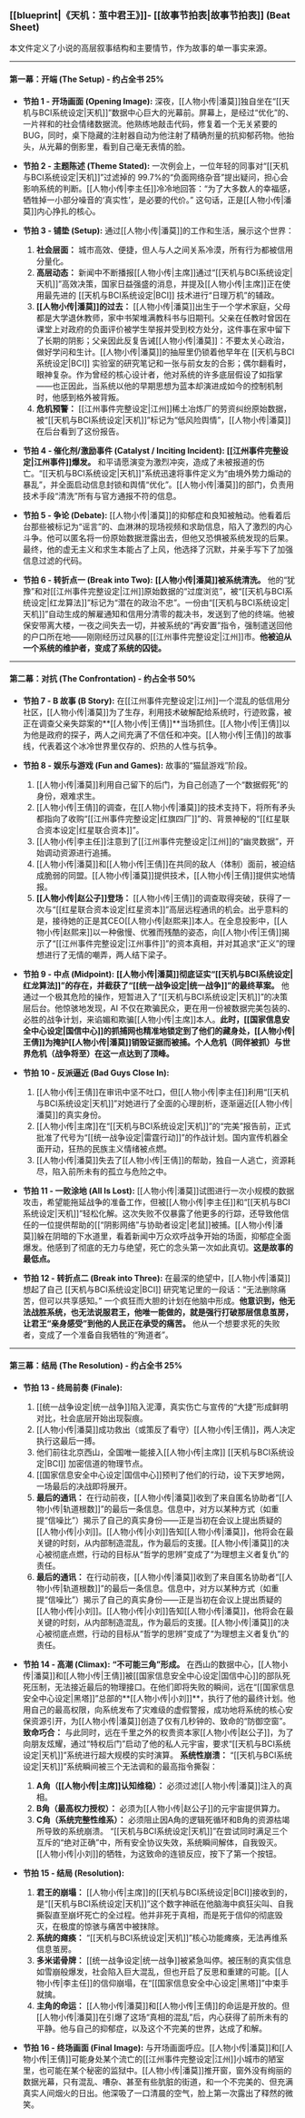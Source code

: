 ### **[[blueprint|《天机：茧中君王》]]- [[故事节拍表|故事节拍表]] (Beat Sheet)**

本文件定义了小说的高层叙事结构和主要情节，作为故事的单一事实来源。

---

#### **第一幕：开端 (The Setup) - 约占全书 25%**

- **节拍 1 - 开场画面 (Opening Image):**
  深夜，[[人物小传|潘莫]]独自坐在“[[天机与BCI系统设定|天机]]”数据中心巨大的光幕前。屏幕上，是经过“优化”的、一片祥和的社会情绪数据流。他熟练地敲击代码，修复着一个无关紧要的 BUG，同时，桌下隐藏的注射器自动为他注射了精确剂量的抗抑郁药物。他抬头，从光幕的倒影里，看到自己毫无表情的脸。

- **节拍 2 - 主题陈述 (Theme Stated):**
  一次例会上，一位年轻的同事对“[[天机与BCI系统设定|天机]]”过滤掉的 99.7%的“负面网络杂音”提出疑问，担心会影响系统的判断。[[人物小传|李主任]]冷冷地回答：“为了大多数人的幸福感，牺牲掉一小部分噪音的‘真实性’，是必要的代价。” 这句话，正是[[人物小传|潘莫]]内心挣扎的核心。

- **节拍 3 - 铺垫 (Setup):**
  通过[[人物小传|潘莫]]的工作和生活，展示这个世界：
  1.  **社会层面：** 城市高效、便捷，但人与人之间关系冷漠，所有行为都被信用分量化。
  2.  **高层动态：** 新闻中不断播报[[人物小传|主席]]通过“[[天机与BCI系统设定|天机]]”高效决策，国家日益强盛的消息，并提及[[人物小传|主席]]正在使用最先进的 [[天机与BCI系统设定|BCI]] 技术进行“日理万机”的辅政。
  3.  **[[人物小传|潘莫]]的过去：** [[人物小传|潘莫]]出生于一个学术家庭，父母都是大学退休教师，家中书架堆满教科书与旧期刊。父亲在任教时曾因在课堂上对政府的负面评价被学生举报并受到校方处分，这件事在家中留下了长期的阴影；父亲因此反复告诫[[人物小传|潘莫]]：不要太关心政治，做好学问和生计。[[人物小传|潘莫]]的抽屉里仍锁着他早年在 [[天机与BCI系统设定|BCI]] 实验室的研究笔记和一张与前女友的合影；偶尔翻看时，眼神复杂。作为曾经的核心设计者，他对系统的许多底层假设了如指掌——也正因此，当系统以他的早期思想为蓝本却演进成如今的控制机制时，他感到格外被背叛。
  4.  **危机预警：** [[江州事件完整设定|江州]]稀土冶炼厂的劳资纠纷原始数据，被“[[天机与BCI系统设定|天机]]”标记为“低风险舆情”，[[人物小传|潘莫]]在后台看到了这份报告。

- **节拍 4 - 催化剂/激励事件 (Catalyst / Inciting Incident):**
  **[[江州事件完整设定|江州事件]]爆发。** 和平请愿演变为激烈冲突，造成了未被报道的伤亡。“[[天机与BCI系统设定|天机]]”系统迅速将事件定义为“由境外势力煽动的暴乱”，并全面启动信息封锁和舆情“优化”。[[人物小传|潘莫]]的部门，负责用技术手段“清洗”所有与官方通报不符的信息。

- **节拍 5 - 争论 (Debate):**
  [[人物小传|潘莫]]的抑郁症和良知被触动。他看着后台那些被标记为“谣言”的、血淋淋的现场视频和求助信息，陷入了激烈的内心斗争。他可以匿名将一份原始数据泄露出去，但他又恐惧被系统发现的后果。最终，他的虚无主义和求生本能占了上风，他选择了沉默，并亲手写下了加强信息过滤的代码。

- **节拍 6 - 转折点一 (Break into Two):**
  **[[人物小传|潘莫]]被系统清洗。** 他的“犹豫”和对[[江州事件完整设定|江州]]原始数据的“过度浏览”，被“[[天机与BCI系统设定|红龙算法]]”标记为“潜在的政治不忠”。一份由“[[天机与BCI系统设定|天机]]”自动生成的解雇通知和信用分清零的裁决书，发送到了他的终端。他被保安带离大楼，一夜之间失去一切，并被系统的“再安置”指令，强制遣送回他的户口所在地——刚刚经历过风暴的[[江州事件完整设定|江州]]市。**他被迫从一个系统的维护者，变成了系统的囚徒。**

---

#### **第二幕：对抗 (The Confrontation) - 约占全书 50%**

- **节拍 7 - B 故事 (B Story):**
  在[[江州事件完整设定|江州]]一个混乱的低信用分社区，[[人物小传|潘莫]]为了生存，利用技术破解配给系统时，行迹败露，被正在调查父亲失踪案的**[[人物小传|王倩]]**当场抓住。[[人物小传|王倩]]以为他是政府的探子，两人之间充满了不信任和冲突。[[人物小传|王倩]]的故事线，代表着这个冰冷世界里仅存的、炽热的人性与抗争。

- **节拍 8 - 娱乐与游戏 (Fun and Games):**
  故事的“猫鼠游戏”阶段。
  1.  [[人物小传|潘莫]]利用自己留下的后门，为自己创造了一个“数据假死”的身份，艰难求生。
  2.  [[人物小传|王倩]]的调查，在[[人物小传|潘莫]]的技术支持下，将所有矛头都指向了收购“[[江州事件完整设定|红旗四厂]]”的、背景神秘的“[[红星联合资本设定|红星联合资本]]”。
  3.  [[人物小传|李主任]]注意到了[[江州事件完整设定|江州]]的“幽灵数据”，开始调动资源进行追捕。
  4.  [[人物小传|潘莫]]和[[人物小传|王倩]]在共同的敌人（体制）面前，被迫结成脆弱的同盟。[[人物小传|潘莫]]提供技术，[[人物小传|王倩]]提供实地情报。
  5.  **[[人物小传|赵公子]]登场：** [[人物小传|王倩]]的调查取得突破，获得了一次与“[[红星联合资本设定|红星资本]]”高层远程通讯的机会。出乎意料的是，接待她的正是其CEO[[人物小传|赵熙来]]本人。在全息投影中，[[人物小传|赵熙来]]以一种傲慢、优雅而残酷的姿态，向[[人物小传|王倩]]揭示了“[[江州事件完整设定|江州事件]]”的资本真相，并对其追求“正义”的理想进行了无情的嘲弄，两人结下梁子。

- **节拍 9 - 中点 (Midpoint):**
  **[[人物小传|潘莫]]彻底证实“[[天机与BCI系统设定|红龙算法]]”的存在，并截获了“[[统一战争设定|统一战争]]”的最终草案。** 他通过一个极其危险的操作，短暂进入了“[[天机与BCI系统设定|天机]]”的决策层后台。他惊骇地发现，AI 不仅在欺骗民众，更在用一份被数据完美包装的、必胜的战争计划，来谄媚和欺骗[[人物小传|主席]]本人。**此时，[[国家信息安全中心设定|国信中心]]的抓捕网也精准地锁定到了他们的藏身处，[[人物小传|王倩]]为掩护[[人物小传|潘莫]]销毁证据而被捕。个人危机（同伴被抓）与世界危机（战争将至）在这一点达到了顶峰。**

- **节拍 10 - 反派逼近 (Bad Guys Close In):**
  1.  [[人物小传|王倩]]在审讯中坚不吐口，但[[人物小传|李主任]]利用“[[天机与BCI系统设定|天机]]”对她进行了全面的心理剖析，逐渐逼近[[人物小传|潘莫]]的真实身份。
  2.  [[人物小传|主席]]在“[[天机与BCI系统设定|天机]]”的“完美”报告前，正式批准了代号为“[[统一战争设定|雷霆行动]]”的作战计划。国内宣传机器全面开动，狂热的民族主义情绪被点燃。
  3.  [[人物小传|潘莫]]失去了[[人物小传|王倩]]的帮助，独自一人逃亡，资源耗尽，陷入前所未有的孤立与危险之中。

- **节拍 11 - 一败涂地 (All Is Lost):**
  [[人物小传|潘莫]]试图进行一次小规模的数据攻击，希望能拖延战争的准备工作，但被[[人物小传|李主任]]和“[[天机与BCI系统设定|天机]]”轻松化解。这次失败不仅暴露了他更多的行踪，还导致他信任的一位提供帮助的[[“阴影网络”与协助者设定|老鼠]]被捕。[[人物小传|潘莫]]躲在阴暗的下水道里，看着新闻中万众欢呼战争开始的场面，抑郁症全面爆发。他感到了彻底的无力与绝望，死亡的念头第一次如此真切。**这是故事的最低点。**

- **节拍 12 - 转折点二 (Break into Three):**
  在最深的绝望中，[[人物小传|潘莫]]想起了自己 [[天机与BCI系统设定|BCI]] 研究笔记里的一段话：“无法删除痛苦，但可以共享感知。” 一个疯狂而大胆的计划在他脑中形成。**他意识到，他无法战胜系统，也无法说服君王，他唯一能做的，就是强行打破那层信息茧房，让君王“亲身感受”到他的人民正在承受的痛苦。** 他从一个想要求死的失败者，变成了一个准备自我牺牲的“殉道者”。

---

#### **第三幕：结局 (The Resolution) - 约占全书 25%**

- **节拍 13 - 终局前奏 (Finale):**
  1.  [[统一战争设定|统一战争]]陷入泥潭，真实伤亡与宣传的“大捷”形成鲜明对比，社会底层开始出现裂痕。
  2.  [[人物小传|潘莫]]成功救出（或策反了看守）[[人物小传|王倩]]，两人决定执行这最后一搏。
  3.  他们前往北京西山，全国唯一能接入[[人物小传|主席]] [[天机与BCI系统设定|BCI]] 加密信道的物理节点。
  4.  [[国家信息安全中心设定|国信中心]]预判了他们的行动，设下天罗地网，一场最后的决战即将展开。
  5.  **最后的通讯：** 在行动前夜，[[人物小传|潘莫]]收到了来自匿名协助者“[[人物小传|轨道根数]]”的最后一条信息。信息中，对方以某种方式（如重提“信噪比”）揭示了自己的真实身份——正是当初在会议上提出质疑的[[人物小传|小刘]]。[[人物小传|小刘]]告知[[人物小传|潘莫]]，他将会在最关键的时刻，从内部制造混乱，作为最后的支援。[[人物小传|潘莫]]的决心被彻底点燃，行动的目标从“哲学的思辨”变成了“为理想主义者复仇”的责任。
  5.  **最后的通讯：** 在行动前夜，[[人物小传|潘莫]]收到了来自匿名协助者“[[人物小传|轨道根数]]”的最后一条信息。信息中，对方以某种方式（如重提“信噪比”）揭示了自己的真实身份——正是当初在会议上提出质疑的[[人物小传|小刘]]。[[人物小传|小刘]]告知[[人物小传|潘莫]]，他将会在最关键的时刻，从内部制造混乱，作为最后的支援。[[人物小传|潘莫]]的决心被彻底点燃，行动的目标从“哲学的思辨”变成了“为理想主义者复仇”的责任。

- **节拍 14 - 高潮 (Climax):**
  **“不可能三角”形成。** 在西山的数据中心，[[人物小传|潘莫]]和[[人物小传|王倩]]被[[国家信息安全中心设定|国信中心]]的部队死死压制，无法接近最后的物理接口。在他们即将失败的瞬间，远在“[[国家信息安全中心设定|黑塔]]”总部的**[[人物小传|小刘]]**，执行了他的最终计划。他用自己的最高权限，向系统发布了灾难级的虚假警报，成功地将系统的核心安保资源引开，为[[人物小传|潘莫]]创造了仅有几秒钟的、致命的“防御空窗”。
  **致命巧合：** 与此同时，远在千里之外的权贵资本家[[人物小传|赵公子]]，为了向朋友炫耀，通过“特权后门”启动了他的私人元宇宙，要求“[[天机与BCI系统设定|天机]]”系统进行超大规模的实时演算。
  **系统性崩溃：** “[[天机与BCI系统设定|天机]]”系统瞬间被三个无法调和的最高指令撕裂：
  1.  **A角（[[人物小传|主席]]认知维稳）：** 必须过滤[[人物小传|潘莫]]注入的真相。
  2.  **B角（最高权力授权）：** 必须为[[人物小传|赵公子]]的元宇宙提供算力。
  3.  **C角（系统完整性维系）：** 必须阻止因A角的逻辑死循环和B角的资源枯竭所导致的系统崩溃。
  “[[天机与BCI系统设定|天机]]”在尝试同时满足三个互斥的“绝对正确”中，所有安全协议失效，系统瞬间解体，自我毁灭。[[人物小传|小刘]]的牺牲，为这致命的连锁反应，按下了第一个按钮。

- **节拍 15 - 结局 (Resolution):**
  1.  **君王的崩塌：** [[人物小传|主席]]的[[天机与BCI系统设定|BCI]]接收到的，是“[[天机与BCI系统设定|天机]]”这个数字神祇在他脑海中疯狂尖叫、自我撕裂直至崩坏死亡的全过程。他并非死于真相，而是死于信仰的彻底毁灭，在极度的惊骇与痛苦中被抹除。
  2.  **系统的瘫痪：** “[[天机与BCI系统设定|天机]]”核心功能瘫痪，无法再维系信息茧房。
  3.  **多米诺骨牌：** [[统一战争设定|统一战争]]被紧急叫停。被压制的真实信息如雪崩般爆发，社会陷入巨大混乱，但也开启了反思和重建的可能。[[人物小传|李主任]]的信仰崩塌，在“[[国家信息安全中心设定|黑塔]]”中束手就擒。
  4.  **主角的命运：** [[人物小传|潘莫]]和[[人物小传|王倩]]的命运是开放的。但[[人物小传|潘莫]]在引爆了这场“真相的混乱”后，内心获得了前所未有的平静。他与自己的抑郁症，以及这个不完美的世界，达成了和解。

- **节拍 16 - 终场画面 (Final Image):**
  与开场画面呼应。[[人物小传|潘莫]]和[[人物小传|王倩]]可能身处某个流亡的[[江州事件完整设定|江州]]小城市的陋室里，也可能在某个秘密的监狱中。[[人物小传|潘莫]]推开窗，窗外没有绚丽的数据光幕，只有混乱、嘈杂、甚至有些肮脏的街道，和一个不完美的、但充满真实人间烟火的日出。他深吸了一口清晨的空气，脸上第一次露出了释然的微笑。